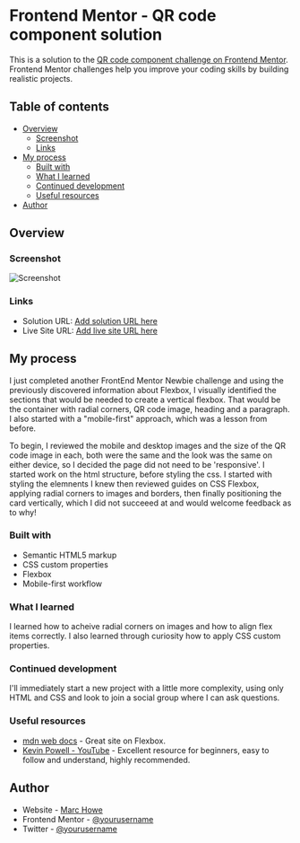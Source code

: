 # Frontend Mentor - QR code component solution

This is a solution to the [QR code component challenge on Frontend Mentor](https://www.frontendmentor.io/challenges/qr-code-component-iux_sIO_H). Frontend Mentor challenges help you improve your coding skills by building realistic projects. 

## Table of contents

- [Overview](#overview)
  - [Screenshot](#screenshot)
  - [Links](#links)
- [My process](#my-process)
  - [Built with](#built-with)
  - [What I learned](#what-i-learned)
  - [Continued development](#continued-development)
  - [Useful resources](#useful-resources)
- [Author](#author)

## Overview

### Screenshot

![Screenshot](.images/screenshot.jpg)

### Links

- Solution URL: [Add solution URL here](https://your-solution-url.com)
- Live Site URL: [Add live site URL here](https://qr-code-component-3jj.pages.dev/)

## My process

I just completed another FrontEnd Mentor Newbie challenge and using the previously discovered information about Flexbox, I visually identified the sections that would be needed to create a vertical flexbox. That would be the container with radial corners, QR code image, heading and a paragraph. I also started with a "mobile-first" approach, which was a lesson from before. 

To begin, I reviewed the mobile and desktop images and the size of the QR code image in each, both were the same and the look was the same on either device, so I decided the page did not need to be 'responsive'. I started work on the html structure, before styling the css. I started with styling the elemnents I knew then reviewed guides on CSS Flexbox, applying radial corners to images and borders, then finally positioning the card vertically, which I did not succeeed at and would welcome feedback as to why! 

### Built with

- Semantic HTML5 markup
- CSS custom properties
- Flexbox
- Mobile-first workflow

### What I learned

I learned how to acheive radial corners on images and how to align flex items correctly. I also learned through curiosity how to apply CSS custom properties. 

### Continued development

I'll immediately start a new project with a little more complexity, using only HTML and CSS and look to join a social group where I can ask questions. 

### Useful resources

- [mdn web docs](https://developer.mozilla.org/en-US/docs/Web/CSS/CSS_Flexible_Box_Layout/Aligning_Items_in_a_Flex_Container) - Great site on Flexbox. 
- [Kevin Powell - YouTube](https://www.youtube.com/kepowob) - Excellent resource for beginners, easy to follow and understand, highly recommended.

## Author

- Website - [Marc Howe](https://mjhcloud.com)
- Frontend Mentor - [@yourusername](https://www.frontendmentor.io/profile/MarcHowe)
- Twitter - [@yourusername](https://www.twitter.com/marchowe83)


